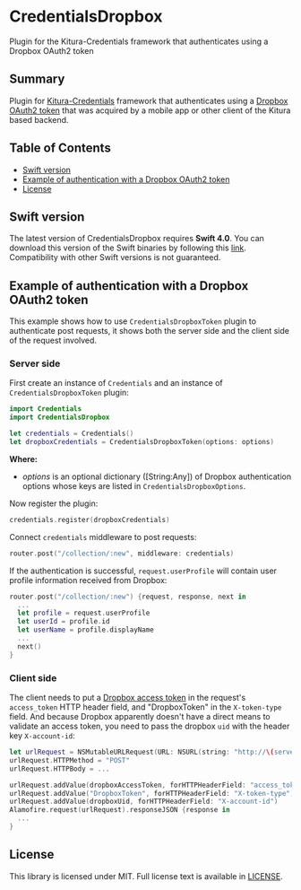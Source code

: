 # CredentialsDropbox
Plugin for the Kitura-Credentials framework that authenticates using a Dropbox OAuth2 token

## Summary
Plugin for [Kitura-Credentials](https://github.com/IBM-Swift/Kitura-Credentials) framework that authenticates using a [Dropbox OAuth2 token](https://www.dropbox.com/developers/reference/oauth-guide) that was acquired by a mobile app or other client of the Kitura based backend.

## Table of Contents
* [Swift version](#swift-version)
* [Example of authentication with a Dropbox OAuth2 token](#example-of-authentication-with-a-dropbox-oauth2-token)
* [License](#license)

## Swift version
The latest version of CredentialsDropbox requires **Swift 4.0**. You can download this version of the Swift binaries by following this [link](https://swift.org/download/). Compatibility with other Swift versions is not guaranteed.

## Example of authentication with a Dropbox OAuth2 token

This example shows how to use `CredentialsDropboxToken` plugin to authenticate post requests, it shows both the server side and the client side of the request involved.

### Server side

First create an instance of `Credentials` and an instance of `CredentialsDropboxToken` plugin:

```swift
import Credentials
import CredentialsDropbox

let credentials = Credentials()
let dropboxCredentials = CredentialsDropboxToken(options: options)
```
**Where:**
- *options* is an optional dictionary ([String:Any]) of Dropbox authentication options whose keys are listed in `CredentialsDropboxOptions`.

Now register the plugin:
```swift
credentials.register(dropboxCredentials)
```

Connect `credentials` middleware to post requests:

```swift
router.post("/collection/:new", middleware: credentials)
```
If the authentication is successful, `request.userProfile` will contain user profile information received from Dropbox:
```swift
router.post("/collection/:new") {request, response, next in
  ...
  let profile = request.userProfile
  let userId = profile.id
  let userName = profile.displayName
  ...
  next()
}
```

### Client side
The client needs to put a [Dropbox access token](https://www.dropbox.com/developers/reference/oauth-guide) in the request's `access_token` HTTP header field, and "DropboxToken" in the `X-token-type` field. And because Dropbox apparently doesn't have a direct means to validate an access token, you need to pass the dropbox `uid` with the header key `X-account-id`:

```swift
let urlRequest = NSMutableURLRequest(URL: NSURL(string: "http://\(serverUrl)/collection/\(name)"))
urlRequest.HTTPMethod = "POST"
urlRequest.HTTPBody = ...

urlRequest.addValue(dropboxAccessToken, forHTTPHeaderField: "access_token")
urlRequest.addValue("DropboxToken", forHTTPHeaderField: "X-token-type")
urlRequest.addValue(dropboxUid, forHTTPHeaderField: "X-account-id")
Alamofire.request(urlRequest).responseJSON {response in
  ...
}

```

## License
This library is licensed under MIT. Full license text is available in [LICENSE](LICENSE.txt).

